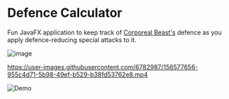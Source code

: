 # Defence Calculator
Fun JavaFX application to keep track of [Corporeal Beast's](https://oldschool.runescape.wiki/w/Corporeal_Beast) defence as you apply defence-reducing special attacks to it.

![image](https://user-images.githubusercontent.com/6782987/156572366-10d072d3-a445-4156-975e-db4d78d6b238.png)

https://user-images.githubusercontent.com/6782987/156577656-955c4d71-5b98-49ef-b529-b38fd53762e8.mp4

![Demo](https://user-images.githubusercontent.com/6782987/156579887-b7257973-84ca-4562-b7c4-740dd0dc15c3.gif)
